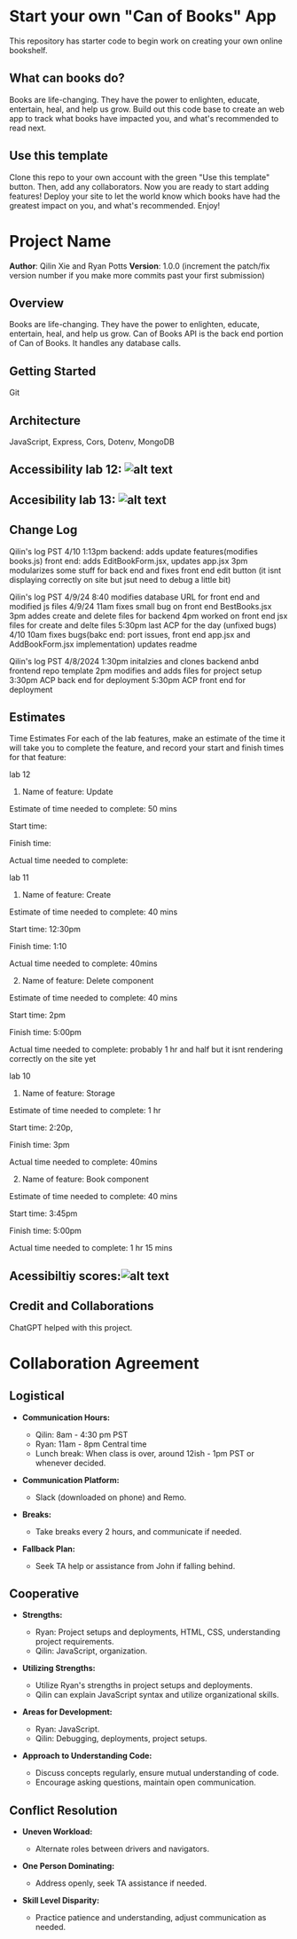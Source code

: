 # Start your own "Can of Books" App

This repository has starter code to begin work on creating your own online bookshelf.

## What can books do?

Books are life-changing. They have the power to enlighten, educate, entertain, heal, and help us grow. Build out this code base to create an web app to track what books have impacted you, and what's recommended to read next.

## Use this template

Clone this repo to your own account with the green "Use this template" button. Then, add any collaborators. Now you are ready to start adding features! Deploy your site to let the world know which books have had the greatest impact on you, and what's recommended. Enjoy!


# Project Name

**Author**: Qilin Xie and Ryan Potts
**Version**: 1.0.0 (increment the patch/fix version number if you make more commits past your first submission)

## Overview
Books are life-changing. They have the power to enlighten, educate, entertain, heal, and help us grow. Can of Books API is the back end portion of Can of Books. It handles any database calls.

## Getting Started
Git 

## Architecture
JavaScript, Express, Cors, Dotenv, MongoDB

## Accessibility lab 12: ![alt text](image-1.png)

## Accesibility lab 13: ![alt text](image-2.png)

## Change Log
Qilin's log PST
4/10 1:13pm backend: adds update features(modifies books.js)
front end: adds EditBookForm.jsx, updates app.jsx 
3pm modularizes some stuff for back end and fixes front end edit button (it isnt displaying correctly on site but jsut need to debug a little bit)

Qilin's log PST 
4/9/24 8:40 modifies database URL for front end and modified js files
4/9/24 11am fixes small bug on front end BestBooks.jsx
3pm addes create and delete files for backend
4pm worked on front end jsx files for create and delte files
5:30pm last ACP for the day (unfixed bugs)
4/10 10am fixes bugs(bakc end: port issues, front end app.jsx and AddBookForm.jsx implementation)
updates readme


Qilin's log PST 
4/8/2024 1:30pm initalzies and clones backend anbd frontend repo template 
2pm modifies and adds files for project setup
3:30pm ACP back end for deployment
5:30pm ACP front end for deployment


## Estimates

Time Estimates
For each of the lab features, make an estimate of the time it will take you to complete the feature, and record your start and finish times for that feature:

lab 12

1. Name of feature: Update

Estimate of time needed to complete: 50 mins

Start time: 

Finish time: 

Actual time needed to complete: 


lab 11

1. Name of feature: Create

Estimate of time needed to complete: 40 mins

Start time: 12:30pm

Finish time: 1:10

Actual time needed to complete: 40mins


2. Name of feature: Delete component

Estimate of time needed to complete: 40 mins

Start time: 2pm

Finish time: 5:00pm

Actual time needed to complete: probably 1 hr and half but it isnt rendering correctly on the site yet

lab 10
1. Name of feature: Storage

Estimate of time needed to complete: 1 hr

Start time: 2:20p,

Finish time: 3pm

Actual time needed to complete: 40mins


2. Name of feature: Book component

Estimate of time needed to complete: 40 mins

Start time: 3:45pm

Finish time: 5:00pm

Actual time needed to complete: 1 hr 15 mins


## Acessibiltiy scores:![alt text](image.png)


## Credit and Collaborations
ChatGPT helped with this project.


# Collaboration Agreement

## Logistical
- **Communication Hours:**
  - Qilin: 8am - 4:30 pm PST
  - Ryan: 11am - 8pm Central time
  - Lunch break: When class is over, around 12ish - 1pm PST or whenever decided.

- **Communication Platform:**
  - Slack (downloaded on phone) and Remo.

- **Breaks:**
  - Take breaks every 2 hours, and communicate if needed.

- **Fallback Plan:**
  - Seek TA help or assistance from John if falling behind.

## Cooperative
- **Strengths:**
  - Ryan: Project setups and deployments, HTML, CSS, understanding project requirements.
  - Qilin: JavaScript, organization.

- **Utilizing Strengths:**
  - Utilize Ryan's strengths in project setups and deployments.
  - Qilin can explain JavaScript syntax and utilize organizational skills.

- **Areas for Development:**
  - Ryan: JavaScript.
  - Qilin: Debugging, deployments, project setups.

- **Approach to Understanding Code:**
  - Discuss concepts regularly, ensure mutual understanding of code.
  - Encourage asking questions, maintain open communication.

## Conflict Resolution
- **Uneven Workload:**
  - Alternate roles between drivers and navigators.

- **One Person Dominating:**
  - Address openly, seek TA assistance if needed.

- **Skill Level Disparity:**
  - Practice patience and understanding, adjust communication as needed.

